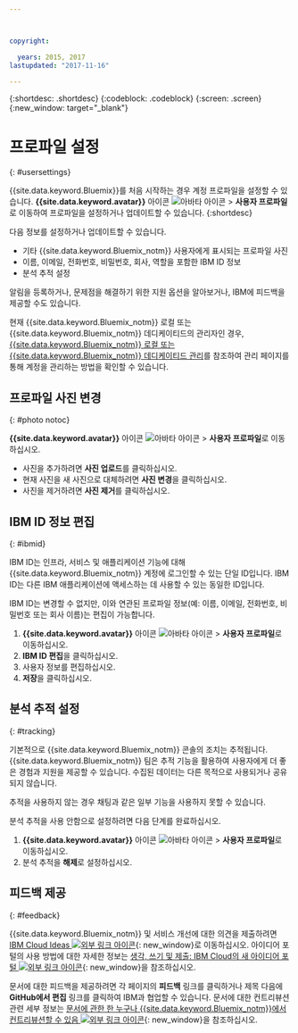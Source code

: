 ```yaml
---



copyright:

  years: 2015, 2017
lastupdated: "2017-11-16"

---
```


{:shortdesc: .shortdesc}
{:codeblock: .codeblock}
{:screen: .screen}
{:new_window: target="_blank"}

# 프로파일 설정
{: #usersettings}

{{site.data.keyword.Bluemix}}를 처음 시작하는 경우 계정 프로파일을 설정할 수 있습니다. **{{site.data.keyword.avatar}}** 아이콘 ![아바타 아이콘](../icons/i-avatar-icon.svg) &gt; **사용자 프로파일**로 이동하여 프로파일을 설정하거나 업데이트할 수 있습니다.
{:shortdesc}

다음 정보를 설정하거나 업데이트할 수 있습니다. 

 * 기타 {{site.data.keyword.Bluemix_notm}} 사용자에게 표시되는 프로파일 사진
 * 이름, 이메일, 전화번호, 비밀번호, 회사, 역할을 포함한 IBM ID 정보
 * 분석 추적 설정

알림을 등록하거나, 문제점을 해결하기 위한 지원 옵션을 알아보거나, IBM에 피드백을 제공할 수도 있습니다. 

현재 {{site.data.keyword.Bluemix_notm}} 로컬 또는 {{site.data.keyword.Bluemix_notm}} 데디케이티드의 관리자인 경우, [{{site.data.keyword.Bluemix_notm}} 로컬 또는 {{site.data.keyword.Bluemix_notm}} 데디케이티드 관리](/docs/admin/index.html#mng)를 참조하여 관리 페이지를 통해 계정을 관리하는 방법을 확인할 수 있습니다. 

## 프로파일 사진 변경
{: #photo notoc}

**{{site.data.keyword.avatar}}** 아이콘 ![아바타 아이콘](../icons/i-avatar-icon.svg) &gt; **사용자 프로파일**로 이동하십시오.

  * 사진을 추가하려면 **사진 업로드**를 클릭하십시오.
  * 현재 사진을 새 사진으로 대체하려면 **사진 변경**을 클릭하십시오. 
  * 사진을 제거하려면 **사진 제거**를 클릭하십시오. 

## IBM ID 정보 편집
{: #ibmid}

IBM ID는 인프라, 서비스 및 애플리케이션 기능에 대해 {{site.data.keyword.Bluemix_notm}} 계정에 로그인할 수 있는 단일 ID입니다. IBM ID는 다른 IBM 애플리케이션에 액세스하는 데 사용할 수 있는 동일한 ID입니다.

IBM ID는 변경할 수 없지만, 이와 연관된 프로파일 정보(예: 이름, 이메일, 전화번호, 비밀번호 또는 회사 이름)는 편집이 가능합니다. 

1. **{{site.data.keyword.avatar}}** 아이콘 ![아바타 아이콘](../icons/i-avatar-icon.svg) &gt; **사용자 프로파일**로 이동하십시오.
2. **IBM ID 편집**을 클릭하십시오. 
3. 사용자 정보를 편집하십시오.
4. **저장**을 클릭하십시오.

## 분석 추적 설정
{: #tracking}

기본적으로 {{site.data.keyword.Bluemix_notm}} 콘솔의 조치는 추적됩니다. {{site.data.keyword.Bluemix_notm}} 팀은 추적 기능을 활용하여 사용자에게 더 좋은 경험과 지원을 제공할 수 있습니다. 수집된 데이터는 다른 목적으로 사용되거나 공유되지 않습니다.

추적을 사용하지 않는 경우 채팅과 같은 일부 기능을 사용하지 못할 수 있습니다. 

분석 추적을 사용 안함으로 설정하려면 다음 단계를 완료하십시오.

1. **{{site.data.keyword.avatar}}** 아이콘 ![아바타 아이콘](../icons/i-avatar-icon.svg) &gt; **사용자 프로파일**로 이동하십시오.
2. 분석 추적을 **해제**로 설정하십시오.

## 피드백 제공
{: #feedback}

{{site.data.keyword.Bluemix_notm}} 및 서비스 개선에 대한 의견을 제출하려면 [IBM Cloud Ideas ![외부 링크 아이콘](../icons/launch-glyph.svg)](https://ibmcloud.ideas.aha.io){: new_window}로 이동하십시오. 아이디어 포털의 사용 방법에 대한 자세한 정보는 [생각, 쓰기 및 제출: IBM Cloud의 새 아이디어 포털 ![외부 링크 아이콘](../icons/launch-glyph.svg)](https://developer.ibm.com/bluemix/2016/10/05/think-write-submit/){: new_window}을 참조하십시오. 

문서에 대한 피드백을 제공하려면 각 페이지의 **피드백** 링크를 클릭하거나 제목 다음에 **GitHub에서 편집** 링크를 클릭하여 IBM과 협업할 수 있습니다. 문서에 대한 컨트리뷰션 관련 세부 정보는 [문서에 관한 한 누구나 {{site.data.keyword.Bluemix_notm}}에서 컨트리뷰션할 수 있음 ![외부 링크 아이콘](../icons/launch-glyph.svg)](https://developer.ibm.com/bluemix/2016/01/13/bluemix-docs-now-open-source-on-github/){: new_window}을 참조하십시오. 
